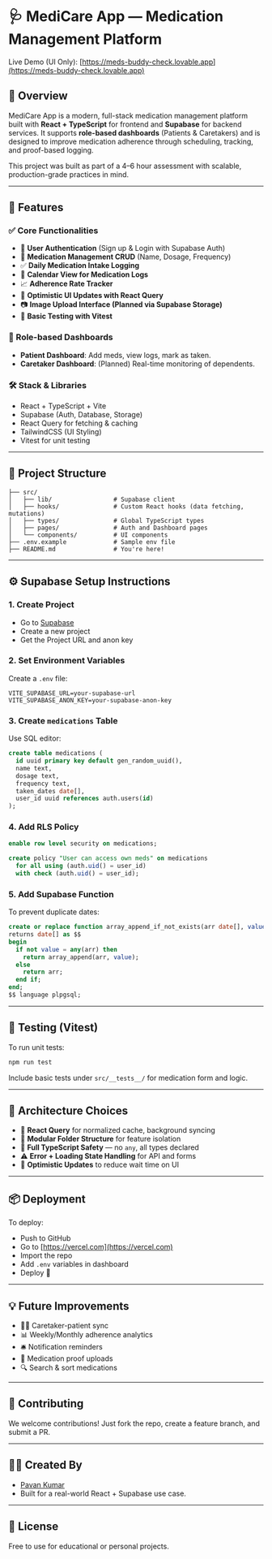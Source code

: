 # 🩺 MediCare App — Medication Management Platform

Live Demo (UI Only): [https://meds-buddy-check.lovable.app](https://meds-buddy-check.lovable.app)

## 📌 Overview
MediCare App is a modern, full-stack medication management platform built with **React + TypeScript** for frontend and **Supabase** for backend services. It supports **role-based dashboards** (Patients & Caretakers) and is designed to improve medication adherence through scheduling, tracking, and proof-based logging.

This project was built as part of a 4–6 hour assessment with scalable, production-grade practices in mind.

---

## 🚀 Features

### ✅ Core Functionalities
- 🔐 **User Authentication** (Sign up & Login with Supabase Auth)
- 💊 **Medication Management CRUD** (Name, Dosage, Frequency)
- ✅ **Daily Medication Intake Logging**
- 📅 **Calendar View for Medication Logs**
- 📈 **Adherence Rate Tracker**
- 🔄 **Optimistic UI Updates with React Query**
- 📷 **Image Upload Interface (Planned via Supabase Storage)**
- 🧪 **Basic Testing with Vitest**

### 👥 Role-based Dashboards
- **Patient Dashboard**: Add meds, view logs, mark as taken.
- **Caretaker Dashboard**: (Planned) Real-time monitoring of dependents.

### 🛠️ Stack & Libraries
- React + TypeScript + Vite
- Supabase (Auth, Database, Storage)
- React Query for fetching & caching
- TailwindCSS (UI Styling)
- Vitest for unit testing

---

## 📁 Project Structure

```
├── src/
│   ├── lib/                 # Supabase client
│   ├── hooks/               # Custom React hooks (data fetching, mutations)
│   ├── types/               # Global TypeScript types
│   ├── pages/               # Auth and Dashboard pages
│   └── components/          # UI components
├── .env.example             # Sample env file
├── README.md                # You're here!
```

---

## ⚙️ Supabase Setup Instructions

### 1. Create Project
- Go to [Supabase](https://supabase.com)
- Create a new project
- Get the Project URL and anon key

### 2. Set Environment Variables
Create a `.env` file:
```env
VITE_SUPABASE_URL=your-supabase-url
VITE_SUPABASE_ANON_KEY=your-supabase-anon-key
```

### 3. Create `medications` Table
Use SQL editor:
```sql
create table medications (
  id uuid primary key default gen_random_uuid(),
  name text,
  dosage text,
  frequency text,
  taken_dates date[],
  user_id uuid references auth.users(id)
);
```

### 4. Add RLS Policy
```sql
enable row level security on medications;

create policy "User can access own meds" on medications
  for all using (auth.uid() = user_id)
  with check (auth.uid() = user_id);
```

### 5. Add Supabase Function
To prevent duplicate dates:
```sql
create or replace function array_append_if_not_exists(arr date[], value date)
returns date[] as $$
begin
  if not value = any(arr) then
    return array_append(arr, value);
  else
    return arr;
  end if;
end;
$$ language plpgsql;
```

---

## 🧪 Testing (Vitest)
To run unit tests:
```bash
npm run test
```

Include basic tests under `src/__tests__/` for medication form and logic.

---

## 🧠 Architecture Choices
- 🔄 **React Query** for normalized cache, background syncing
- 🧩 **Modular Folder Structure** for feature isolation
- 🧼 **Full TypeScript Safety** — no `any`, all types declared
- ⚠️ **Error + Loading State Handling** for API and forms
- 🧠 **Optimistic Updates** to reduce wait time on UI

---

## 📦 Deployment
To deploy:
- Push to GitHub
- Go to [https://vercel.com](https://vercel.com)
- Import the repo
- Add `.env` variables in dashboard
- Deploy 🚀

---

## 💡 Future Improvements
- 👨‍⚕️ Caretaker-patient sync
- 📊 Weekly/Monthly adherence analytics
- 🛎️ Notification reminders
- 🧾 Medication proof uploads
- 🔍 Search & sort medications

---

## 🤝 Contributing
We welcome contributions! Just fork the repo, create a feature branch, and submit a PR.

---

## 👨‍🔬 Created By
- [Pavan Kumar](https://github.com/pavan2data)
- Built for a real-world React + Supabase use case.

---

## 📄 License
Free to use for educational or personal projects.
